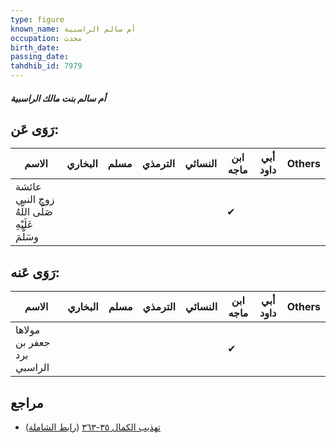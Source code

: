 ```yaml
---
type: figure
known_name: أم سالم الراسبية
occupation: محدث
birth_date:
passing_date:
tahdhib_id: 7979
---
```

##### أم سالم بنت مالك الراسبية

## رَوَى عَن:
| الاسم                                            | البخاري | مسلم | الترمذي | النسائي | ابن ماجه | أبي داود | Others |
| ------------------------------------------------ | ------- | ---- | ------- | ------- | -------- | -------- | ------ |
| عائشة زوج النبي صَلَّى اللَّهُ عَلَيْهِ وسَلَّمَ |         |      |         |         | ✔        |          |        |
## رَوَى عَنه:
| الاسم                      | البخاري | مسلم | الترمذي | النسائي | ابن ماجه | أبي داود | Others |
| -------------------------- | ------- | ---- | ------- | ------- | -------- | -------- | ------ |
| مولاها جعفر بن برد الراسبي |         |      |         |         | ✔        |          |        |
## مراجع
- [تهذيب الكمال ٣٥-٣٦٣](obsidian://open?vault=Tahdhib-al-Kamal&file=Figures/٧٩٧٩-أم%20سالم%20بنت%20مالك%20الراسبية) ([رابط الشاملة](https://shamela.ws/book/3722/18962))